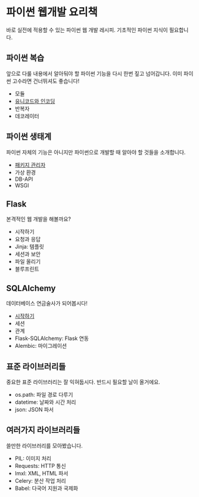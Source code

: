 파이썬 웹개발 요리책
===============

바로 실전에 적용할 수 있는 파이썬 웹 개발 레시피. 기초적인 파이썬 지식이 필요합니다.

## 파이썬 복습

앞으로 다룰 내용에서 알아둬야 할 파이썬 기능을 다시 한번 짚고 넘어갑니다. 이미 파이썬 고수라면 건너뛰셔도 좋습니다!

* 모듈
* [유니코드와 인코딩](python/unicode.md)
* 반복자
* 데코레이터

## 파이썬 생태계

파이썬 자체의 기능은 아니지만 파이썬으로 개발할 때 알아야 할 것들을 소개합니다.

* [패키지 관리자](python/packager.md)
* 가상 환경
* DB-API
* WSGI

## Flask

본격적인 웹 개발을 해볼까요?

* 시작하기
* 요청과 응답
* Jinja: 템플릿
* 세션과 보안
* 파일 올리기
* 블루프린트

## SQLAlchemy

데이터베이스 연금술사가 되어봅시다!

* [시작하기](sqlalchemy/getting_started.md)
* 세션
* 관계
* Flask-SQLAlchemy: Flask 연동
* Alembic: 마이그레이션

## 표준 라이브러리들

중요한 표준 라이브러리는 잘 익혀둡시다. 반드시 필요할 날이 올거에요.

* os.path: 파일 경로 다루기
* datetime: 날짜와 시간 처리
* json: JSON 파서

## 여러가지 라이브러리들

쓸만한 라이브러리를 모아봤습니다.

* PIL: 이미지 처리
* Requests: HTTP 통신
* lmxl: XML, HTML 파서
* Celery: 분산 작업 처리
* Babel: 다국어 지원과 국제화

